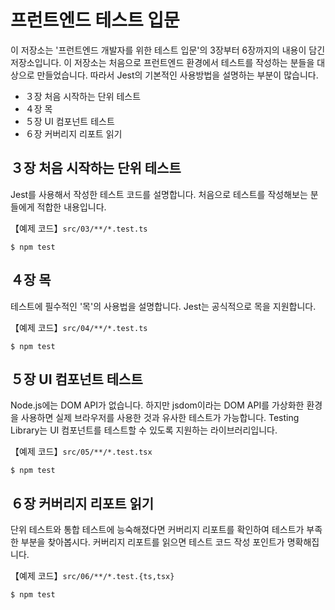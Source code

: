 # 프런트엔드 테스트 입문

이 저장소는 '프런트엔드 개발자를 위한 테스트 입문'의 3장부터 6장까지의 내용이 담긴 저장소입니다. 이 저장소는 처음으로 프런트엔드 환경에서 테스트를 작성하는 분들을 대상으로 만들었습니다. 따라서 Jest의 기본적인 사용방법을 설명하는 부분이 많습니다.

- ３장 처음 시작하는 단위 테스트
- ４장 목
- ５장 UI 컴포넌트 테스트
- ６장 커버리지 리포트 읽기

## ３장 처음 시작하는 단위 테스트

Jest를 사용해서 작성한 테스트 코드를 설명합니다. 처음으로 테스트를 작성해보는 분들에게 적합한 내용입니다.

【예제 코드】`src/03/**/*.test.ts`

```
$ npm test
```

## ４장 목

테스트에 필수적인 '목'의 사용법을 설명합니다. Jest는 공식적으로 목을 지원합니다.

【예제 코드】`src/04/**/*.test.ts`

```
$ npm test
```

## ５장 UI 컴포넌트 테스트

Node.js에는 DOM API가 없습니다. 하지만 jsdom이라는 DOM API를 가상화한 환경을 사용하면 실제 브라우저를 사용한 것과 유사한 테스트가 가능합니다. Testing Library는 UI 컴포넌트를 테스트할 수 있도록 지원하는 라이브러리입니다.

【예제 코드】`src/05/**/*.test.tsx`

```
$ npm test
```

## ６장 커버리지 리포트 읽기

단위 테스트와 통합 테스트에 능숙해졌다면 커버리지 리포트를 확인하여 테스트가 부족한 부분을 찾아봅시다. 커버리지 리포트를 읽으면 테스트 코드 작성 포인트가 명확해집니다.

【예제 코드】`src/06/**/*.test.{ts,tsx}`

```
$ npm test
```
